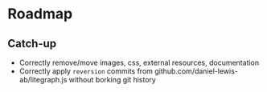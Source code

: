 
# Roadmap

## Catch-up

* Correctly remove/move images, css, external resources, documentation
* Correctly apply `reversion` commits from github.com/daniel-lewis-ab/litegraph.js without borking git history
